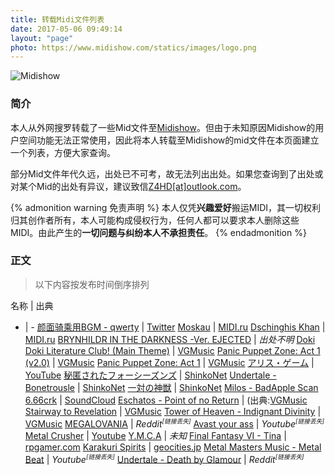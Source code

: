 ```yaml
---
title: 转载Midi文件列表
date: 2017-05-06 09:49:14
layout: "page"
photo: https://www.midishow.com/statics/images/logo.png
---
```

![Midishow](/gallery/MidishowLogo.png)

### 简介
本人从外网搜罗转载了一些Mid文件至[Midishow](http://www.midishow.com/)。但由于未知原因Midishow的用户空间功能无法正常使用，因此将本人转载至Midishow的mid文件在本页面建立一个列表，方便大家查询。

部分Mid文件年代久远，出处已不可考，故无法列出出处。如果您查询到了出处或对某个Mid的出处有异议，建议致信[Z4HD\[at\]outlook.com](mailto:Z4HD@outlook.com)。

{% admonition warning 免责声明 %}
本人仅凭**兴趣爱好**搬运MIDI，其一切权利归其创作者所有，本人可能构成侵权行为，任何人都可以要求本人删除这些MIDI。由此产生的**一切问题与纠纷本人不承担责任**。
{% endadmonition %}

### 正文
>以下内容按发布时间倒序排列

名称 | 出典
- | -
[颜面骑乘用BGM - qwerty](http://www.midishow.com/midi/55540.html) | [Twitter](https://twitter.com/ZETSUBOU11049/status/850197964895117312)
[Moskau](http://www.midishow.com/midi/47454.html) | [MIDI.ru](http://www.midi.ru/song/104188/)
[Dschinghis Khan](http://www.midishow.com/midi/47453.html) | [MIDI.ru](http://www.midi.ru/song/112834/)
[BRYNHILDR IN THE DARKNESS -Ver. EJECTED](http://www.midishow.com/midi/46964.html) | _出处不明_
[Doki Doki Literature Club! (Main Theme)](http://www.midishow.com/midi/46963.html) | [VGMusic](https://www.vgmusic.com/file/d572df23a5b81ae2bf39173f5adc7dc3.html)
[Panic Puppet Zone: Act 1 (v2.0)](http://www.midishow.com/midi/44865.html) | [VGMusic](https://www.vgmusic.com/file/c98e43d0d3d3433d0e34c9ad2b28ba9d.html)
[Panic Puppet Zone: Act 1](http://www.midishow.com/midi/44864.html) | [VGMusic](https://www.vgmusic.com/file/ad6270e55f57ead77f8138f625a02474.html)
[アリス・ゲーム](http://www.midishow.com/midi/43878.html) | [YouTube](https://youtu.be/z9UEkS9uA20)
[秘匿されたフォーシーズンズ](http://www.midishow.com/midi/43361.html) | [ShinkoNet](https://www.youtube.com/watch?v=uhU0_eSZGgo)
[Undertale - Bonetrousle](http://www.midishow.com/midi/41975.html) | [ShinkoNet](http://shinko.net.nz)
 [一対の神獣](http://www.midishow.com/midi/41967.html) | [ShinkoNet](http://shinko.net.nz)
 [Milos - BadApple Scan 6.66crk](http://www.midishow.com/midi/41662.html) | [SoundCloud](https://soundcloud.com/milosandchipjockey/badapple-scan-remastered)
 [Eschatos - Point of no Return](http://www.midishow.com/midi/41448.html) | (出典:[VGMusic](http://www.vgmusic.com/)
 [Stairway to Revelation](http://www.midishow.com/midi/40998.html) | [VGMusic](http://www.vgmusic.com/)
 [Tower of Heaven - Indignant Divinity](http://www.midishow.com/midi/40984.html) | [VGMusic](http://www.vgmusic.com/)
 [MEGALOVANIA](http://www.midishow.com/midi/40949.html) | *Reddit*<sup><small>*[链接丢失]*</small></sup>
 [Avast your ass](http://www.midishow.com/midi/40368.html) | *Youtube*<sup><small>*[链接丢失]*</small></sup>
 [Metal Crusher](http://www.midishow.com/midi/40367.html) | [Youtube](https://m.youtube.com/watch%3Fv%3D05uH7zp97SQ&ved=0ahUKEwi_nv3Hn7LRAhXjzlQKHcHYBLEQwqsBCB8wAQ&usg=AFQjCNESXgMzObQWYnTyURKrLVyOtafxtQ&sig2=-yFtKaLUijJ9Xoi_oi2PQg)
 [Y.M.C.A](http://www.midishow.com/midi/3866html) | *未知*
 [Final Fantasy VI - Tina](http://www.midishow.com/midi/37727.html) | [rpgamer.com](http://www.rpgamer.com/games/ff/ff6/ff6mid.html)
 [Karakuri Spirits](http://www.midishow.com/midi/37726.html) | [geocities.jp](http://www.geocities.jp/basaberi/)
 [Metal Masters Music - Metal Beat](http://www.midishow.com/midi/37628.html) | *Youtube*<sup><small>*[链接丢失]*</small></sup>
 [Undertale - Death by Glamour](http://www.midishow.com/midi/37562.html) | *Reddit*<sup><small>*[链接丢失]*</small></sup>


<!--
### 模板
[Midi name]() | [出典](http://url/)
-->
